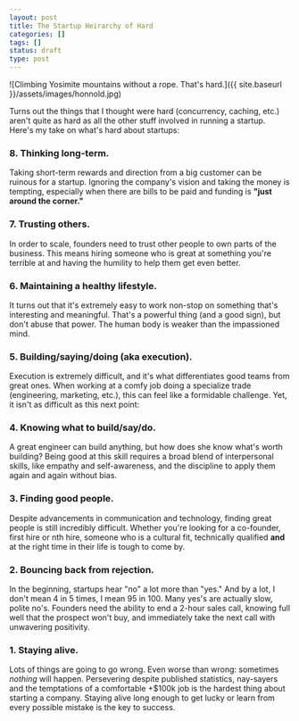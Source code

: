 ```yaml
---
layout: post
title: The Startup Heirarchy of Hard
categories: []
tags: []
status: draft
type: post
---
```

![Climbing Yosimite mountains without a rope. That's hard.]({{ site.baseurl }}/assets/images/honnold.jpg)

Turns out the things that I thought were hard (concurrency, caching, etc.) aren't quite as hard as all the other stuff involved in running a startup. Here's my take on what's hard about startups:

### 8. Thinking long-term.

Taking short-term rewards and direction from a big customer can be ruinous for a startup. Ignoring the company's vision and taking the money is tempting, especially when there are bills to be paid and funding is **"just around the corner."**

### 7. Trusting others.

In order to scale, founders need to trust other people to own parts of the business. This means hiring someone who is great at something you're terrible at and having the humility to help them get even better.

### 6. Maintaining a healthy lifestyle.

It turns out that it's extremely easy to work non-stop on something that's interesting and meaningful. That's a powerful thing (and a good sign), but don't abuse that power. The human body is weaker than the impassioned mind.

### 5. Building/saying/doing (aka execution).

Execution is extremely difficult, and it's what differentiates good teams from great ones. When working at a comfy job doing a specialize trade (engineering, marketing, etc.), this can feel like a formidable challenge. Yet, it isn't as difficult as this next point:

### 4. Knowing what to build/say/do.

A great engineer can build anything, but how does she know what's worth building? Being good at this skill requires a broad blend of interpersonal skills, like empathy and self-awareness, and the discipline to apply them again and again without bias.

### 3. Finding good people.

Despite advancements in communication and technology, finding great people is still incredibly difficult. Whether you're looking for a co-founder, first hire or nth hire, someone who is a cultural fit, technically qualified **and** at the right time in their life is tough to come by.

### 2. Bouncing back from rejection.

In the beginning, startups hear "no" a lot more than "yes." And by a lot, I don't mean 4 in 5 times, I mean 95 in 100. Many yes's are actually slow, polite no's. Founders need the ability to end a 2-hour sales call, knowing full well that the prospect won't buy, and immediately take the next call with unwavering positivity.

### 1. Staying alive.

Lots of things are going to go wrong. Even worse than wrong: sometimes *nothing* will happen. Persevering despite published statistics, nay-sayers and the temptations of a comfortable +$100k job is the hardest thing about starting a company. Staying alive long enough to get lucky or learn from every possible mistake is the key to success.
